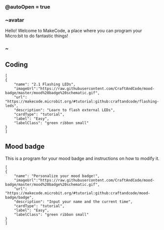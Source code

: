### @autoOpen = true
### ~avatar
Hello! Welcome to MakeCode, a place where you can program your Micro:bit to do fantastic things!
### ~
## Coding

```codecard
[
{
    "name": "2.1 Flashing LEDs",
    "imageUrl":"https://raw.githubusercontent.com/CraftAndCode/mood-badge/master/mood%20badge%20schematic.gif",
    "url": "https://makecode.microbit.org/#tutorial:github:craftandcode/flashing-leds", 
    "description": "Learn to flash external LEDs", 
    "cardType": "tutorial",
    "label": "Easy",
    "labelClass": "green ribbon small"
}
]
```

## Mood badge
This is a program for your mood badge and instructions on how to modify it.
```codecard
[
{
    "name": "Personalize your mood badge!",
    "imageUrl":"https://raw.githubusercontent.com/CraftAndCode/mood-badge/master/mood%20badge%20schematic.gif",
    "url": "https://makecode.microbit.org/#tutorial:github:craftandcode/mood-badge/badge", 
    "description": "Input your name and the current time", 
    "cardType": "tutorial",
    "label": "Easy",
    "labelClass": "green ribbon small"
}
]
```